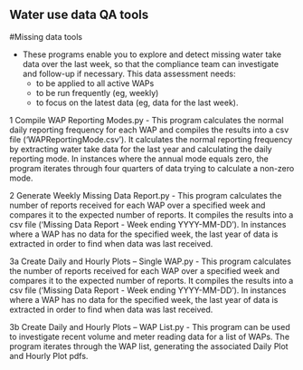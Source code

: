 Water use data QA tools
-----------------------

#Missing data tools
-	These programs enable you to explore and detect missing water take data over the last week, so that the compliance team can investigate and follow-up if necessary. This data assessment needs:
	-	to be applied to all active WAPs
	-	to be run frequently (eg, weekly)
	-	to focus on the latest data (eg, data for the last week).

1	Compile WAP Reporting Modes.py
	-	This program calculates the normal daily reporting frequency for each WAP and compiles the results into a csv file (‘WAPReportingMode.csv’). It calculates the normal reporting frequency by extracting water take data for the last year and calculating the daily reporting mode. In instances where the annual mode equals zero, the program iterates through four quarters of data trying to calculate a non-zero mode.

2	Generate Weekly Missing Data Report.py
	-	This program calculates the number of reports received for each WAP over a specified week and compares it to the expected number of reports. It compiles the results into a csv file (‘Missing Data Report - Week ending YYYY-MM-DD’). In instances where a WAP has no data for the specified week, the last year of data is extracted in order to find when data was last received.
	
3a	Create Daily and Hourly Plots – Single WAP.py
	-	This program calculates the number of reports received for each WAP over a specified week and compares it to the expected number of reports. It compiles the results into a csv file (‘Missing Data Report - Week ending YYYY-MM-DD’). In instances where a WAP has no data for the specified week, the last year of data is extracted in order to find when data was last received.
	
3b	Create Daily and Hourly Plots – WAP List.py
	-	This program can be used to investigate recent volume and meter reading data for a list of WAPs. The program iterates through the WAP list, generating the associated Daily Plot and Hourly Plot pdfs.